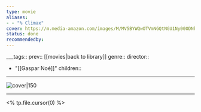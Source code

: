 ```yaml
---
type: movie
aliases:
- - "% Climax"
cover: https://m.media-amazon.com/images/M/MV5BYWQwOTVmNGQtNGU1Ny00ODNkLTkzMmMtYzY1ZWQyMzk0Y2ZiXkEyXkFqcGc@._V1_SX300.jpg
status: done
recommendedby:
---
```

___tags:: prev:: [[movies|back to library]]
genre::
director:: 
  - "[[Gaspar Noé]]"
children::
___
![cover|150](https://m.media-amazon.com/images/M/MV5BYWQwOTVmNGQtNGU1Ny00ODNkLTkzMmMtYzY1ZWQyMzk0Y2ZiXkEyXkFqcGc@._V1_SX300.jpg)
___
<% tp.file.cursor(0) %>
